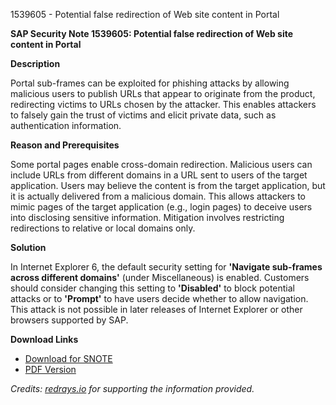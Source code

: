 1539605 - Potential false redirection of Web site content in Portal

**SAP Security Note 1539605: Potential false redirection of Web site content in Portal**

**Description**

Portal sub-frames can be exploited for phishing attacks by allowing malicious users to publish URLs that appear to originate from the product, redirecting victims to URLs chosen by the attacker. This enables attackers to falsely gain the trust of victims and elicit private data, such as authentication information.

**Reason and Prerequisites**

Some portal pages enable cross-domain redirection. Malicious users can include URLs from different domains in a URL sent to users of the target application. Users may believe the content is from the target application, but it is actually delivered from a malicious domain. This allows attackers to mimic pages of the target application (e.g., login pages) to deceive users into disclosing sensitive information. Mitigation involves restricting redirections to relative or local domains only.

**Solution**

In Internet Explorer 6, the default security setting for **'Navigate sub-frames across different domains'** (under Miscellaneous) is enabled. Customers should consider changing this setting to **'Disabled'** to block potential attacks or to **'Prompt'** to have users decide whether to allow navigation. This attack is not possible in later releases of Internet Explorer or other browsers supported by SAP.

**Download Links**

- [Download for SNOTE](https://notesdownloads.sap.com/note/0040000017149112017)
- [PDF Version](https://userapps.support.sap.com/sap/support/sfm/notes/print/0001539605?language=en-US&token=C92110EF2588D5CF296E52D426D959DE)

*Credits: [redrays.io](https://redrays.io) for supporting the information provided.*